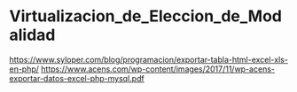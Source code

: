 # Virtualizacion_de_Eleccion_de_Modalidad
https://www.syloper.com/blog/programacion/exportar-tabla-html-excel-xls-en-php/
https://www.acens.com/wp-content/images/2017/11/wp-acens-exportar-datos-excel-php-mysql.pdf
